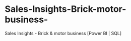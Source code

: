# Sales-Insights-Brick-motor-business-
Sales Insights - Brick &amp; motor business [Power BI | SQL]                                                   
